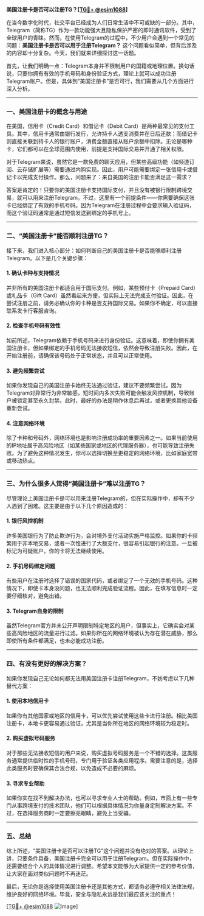 **美国注册卡是否可以注册TG？[[TG💪+ @esim1088](https://t.me/s/esim1088)]**

在当今数字化时代，社交平台已经成为人们日常生活中不可或缺的一部分。其中，Telegram（简称TG）作为一款功能强大且隐私保护严密的即时通讯软件，受到了全球用户的青睐。然而，在使用Telegram的过程中，不少用户会遇到一个常见的问题：**美国注册卡是否可以用于注册Telegram？** 这个问题看似简单，但背后涉及的内容却十分复杂。今天，我们就来详细探讨这一话题。

首先，让我们明确一点：Telegram本身并不限制用户的国籍或地理位置。换句话说，只要你拥有有效的手机号码和身份验证方式，理论上就可以成功注册Telegram账户。但是，具体到“美国注册卡”是否可行，我们需要从几个方面进行深入分析。

---

### **一、美国注册卡的概念与用途**

在美国，信用卡（Credit Card）和借记卡（Debit Card）是两种最常见的支付工具。其中，信用卡通常由银行发行，允许持卡人透支消费并在日后还款；而借记卡则直接关联到持卡人的银行账户，消费金额直接从账户余额中扣除。无论是哪种卡，它们都可以在全球范围内使用，前提是支持国际交易并开通了相关权限。

对于Telegram来说，虽然它是一款免费的聊天应用，但某些高级功能（如频道订阅、云存储扩展等）需要通过内购实现。因此，用户可能需要绑定一张信用卡或借记卡以完成支付操作。那么，问题来了：来自美国的注册卡能否满足这一需求？

答案是肯定的！只要你的美国注册卡支持国际支付，并且没有被银行限制跨境交易，就可以用来注册Telegram。不过，这里有一个前提条件——你需要确保这张卡已经绑定了有效的手机号码。因为Telegram在注册过程中会要求输入验证码，而这个验证码通常是通过短信发送到绑定的手机号上。

---

### **二、“美国注册卡”能否顺利注册TG？**

接下来，我们进入核心部分：如何判断自己的美国注册卡是否能够顺利注册Telegram。以下是几个关键步骤：

#### **1. 确认卡种与支持情况**
并非所有的美国注册卡都适合用于国际支付。例如，某些预付卡（Prepaid Card）或礼品卡（Gift Card）虽然看起来方便，但实际上无法完成支付验证。因此，在尝试注册之前，请务必确认你的卡种是否支持国际交易。如果你不确定，可以直接联系发卡行客服咨询。

#### **2. 检查手机号码有效性**
如前所述，Telegram依赖于手机号码来进行身份验证。这意味着，即使你拥有美国注册卡，但如果绑定的手机号码无法接收短信，依然会导致注册失败。因此，在开始注册前，请确保该号码处于正常状态，并且可以正常使用。

#### **3. 避免频繁尝试**
如果你发现自己的美国注册卡始终无法通过验证，建议不要频繁尝试。因为Telegram对异常行为非常敏感，短时间内多次失败可能会触发风控机制，导致账户被锁定甚至永久封禁。此时，最好的办法是稍作休息后再试，或者更换其他设备重新尝试。

#### **4. 注意网络环境**
除了卡种和号码外，网络环境也是影响注册成功率的重要因素之一。如果当前使用的IP地址属于高风险地区（如某些国家或地区的代理服务器），也可能导致注册失败。为了避免这种情况发生，你可以选择切换至更稳定的网络环境，比如家庭宽带或移动热点。

---

### **三、为什么很多人觉得“美国注册卡”难以注册TG？**

尽管理论上美国注册卡是可以用来注册Telegram的，但在实际操作中，却有不少人遇到了困难。这主要是由于以下几个原因造成的：

#### **1. 银行风控机制**
许多美国银行为了防止欺诈行为，会对境外支付活动实施严格监控。如果你的卡频繁用于非本地交易，或者一次性进行了大额支付，很容易引起银行的注意。一旦被标记为可疑账户，你的卡将无法继续使用。

#### **2. 手机号码绑定问题**
有些用户在注册时选择了错误的国家代码，或者绑定了一个无效的手机号码。这种情况下，即使卡本身没问题，也无法顺利完成验证流程。因此，在填写信息时一定要仔细核对，避免出错。

#### **3. Telegram自身的限制**
虽然Telegram官方并未公开声明限制特定地区的用户，但事实上，它确实会对某些高风险地区的流量进行过滤。如果你所在的网络环境被认为存在潜在威胁，那么即使所有条件都满足，也未必能成功注册。

---

### **四、有没有更好的解决方案？**

如果你发现自己无论如何都无法用美国注册卡注册Telegram，不妨考虑以下几种替代方案：

#### **1. 使用本地信用卡**
如果你有其他国家或地区的信用卡，可以优先尝试使用这些卡进行注册。相比美国注册卡，本地卡更容易通过验证，尤其是当你所在地区的网络环境较为稳定时。

#### **2. 购买虚拟号码服务**
对于那些无法接收短信的用户来说，购买虚拟号码服务是一个不错的选择。这类服务通常提供临时性的手机号码，专门用于验证各类应用程序。需要注意的是，选择此类服务时要确保其合法合规，以免造成不必要的麻烦。

#### **3. 寻求专业帮助**
如果你实在找不到解决办法，也可以寻求专业人士的帮助。例如，市面上有一些专门从事跨境支付的技术团队，他们可以根据具体情况为你量身定制解决方案。不过，在选择服务商时一定要擦亮眼睛，避免上当受骗。

---

### **五、总结**

综上所述，“美国注册卡是否可以注册TG”这个问题并没有绝对的答案。从理论上讲，只要条件具备，美国注册卡完全可以用于注册Telegram。但在实际操作中，还需要结合个人的具体情况进行调整。希望本文能够为大家提供一定的参考价值，让大家在面对类似问题时不再迷茫。

最后，无论你是选择使用美国注册卡还是其他方式，都请务必遵守相关法律法规，维护良好的网络环境。毕竟，安全与隐私永远是我们最应该关注的重点！

[[TG💪+ @esim1088](https://t.me/s/esim1088) ![Image](https://i.postimg.cc/4NQfJmqS/Snipaste-2025-05-13-00-14-12.png)]